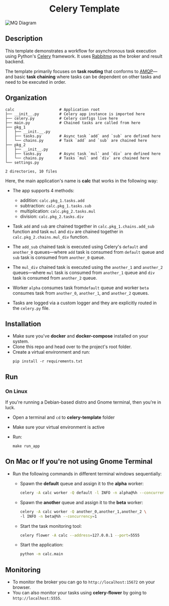 <div align="center">
   <h1>Celery Template</h1>
</div>



![MQ Diagram](https://user-images.githubusercontent.com/30027932/111075718-88260d00-8513-11eb-985e-d2bbae3a048d.png)


## Description

This template demonstrates a workflow for asynchronous task execution using Python's [Celery](https://docs.celeryproject.org/en/stable/) framework. It uses [Rabbitmq](https://www.rabbitmq.com/) as the broker and result backend.

The template primarily focuses on **task routing** that conforms to [AMQP](https://en.wikipedia.org/wiki/Advanced_Message_Queuing_Protocol)—and basic **task chaining** where tasks can be dependent on other tasks and need to be executed in order.


## Organization

```
calc                    # Application root
├── __init__.py         # Celery app instance is imported here
├── celery.py           # Celery configs live here
├── main.py             # Chained tasks are called from here
├── pkg_1
│   ├── __init.__.py
│   ├── tasks.py        # Async task `add` and `sub` are defined here
│   └── chains.py       # Task `add` and `sub` are chained here
├── pkg_2
│   ├── __init__.py
│   ├── tasks.py        # Async task `mul` and `div` are defined here
│   └── chains.py       # Tasks `mul` and `div` are chained here
└── settings.py

2 directories, 10 files
```

Here, the main application's name is **calc** that works in the following way:

* The app supports 4 methods:
    * addition: `calc.pkg_1.tasks.add`
    * subtraction: `calc.pkg_1.tasks.sub`
    * multiplication: `calc.pkg_2.tasks.mul`
    * division: `calc.pkg_2.tasks.div`

* Task `add` and `sub` are chained together in `calc.pkg_1.chains.add_sub` function and task `mul` and `div` are chained together in `calc.pkg_2.chains.mul_div` function.

* The `add_sub` chained task is executed using Celery's `default` and `another_0` queues—where `add` task is consumed from `default` queue and `sub` task is consumed from `another_0` queue.

* The `mul_div` chained task is executed using the `another_1` and `another_2` queues—where `mul` task is consumed from `another_1` queue and `div` task is consumed from `another_2` queue.

* Worker `alpha` consumes task from`default` queue and worker `beta` consumes task from `another_0`, `another_1`, and  `another_2` queues.

* Tasks are logged via a custom logger and they are explicitly routed in the `celery.py` file.

## Installation

* Make sure you've **docker** and **docker-compose** installed on your system.
* Clone this repo and head over to the project's root folder.
* Create a virtual environment and run:
    ```
    pip install -r requirements.txt
    ```

## Run

### On Linux

If you're running a Debian-based distro and Gnome terminal, then you're in luck.

* Open a terminal and `cd` to **celery-template** folder
* Make sure your virtual environment is active
* Run:

    ```
    make run_app
    ```

## On Mac or If you're not using Gnome Terminal

* Run the following commands in different terminal windows sequentially:

    * Spawn the **default** queue and assign it to the **alpha** worker:

        ```bash
        celery -A calc worker -Q default -l INFO -n alpha@%h --concurrency=1
        ```

    * Spawn the **another** queue and assign it to the **beta** worker:

        ```bash
        celery -A calc worker -Q another_0,another_1,another_2 \
        -l INFO -n beta@%h --concurrency=1
        ```

    * Start the task monitoring tool:

        ```bash
        celery flower -A calc --address=127.0.0.1 --port=5555
        ```

    * Start the application:

        ```bash
        python -m calc.main
        ```

## Monitoring

* To monitor the broker you can go to `http://localhost:15672` on your browser.
* You can also monitor your tasks using **celery-flower** by going to `http://localhost:5555`.

